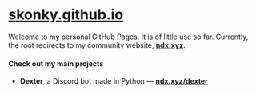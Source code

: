 # [skonky.github.io](https://skonky.github.io)

Welcome to my personal GitHub Pages. It is of little use so far. Currently, the root redirects to my community website, **[ndx.xyz](https://www.ndx.xyz/)**.

#### Check out my main projects

- **Dexter**, a Discord bot made in Python — **[ndx.xyz/dexter](https://www.ndx.xyz/dexter)**
